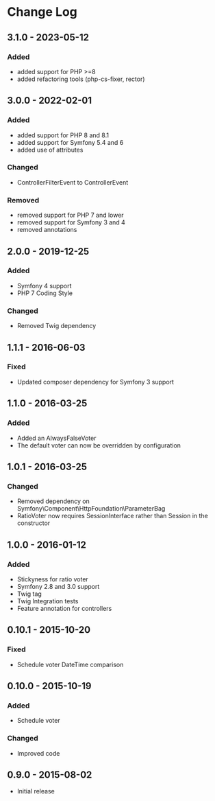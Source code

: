 # Change Log

## 3.1.0 - 2023-05-12

### Added

- added support for PHP >=8
- added refactoring tools (php-cs-fixer, rector)

## 3.0.0 - 2022-02-01

### Added

- added support for PHP 8 and 8.1
- added support for Symfony 5.4 and 6
- added use of attributes

### Changed

- ControllerFilterEvent to ControllerEvent

### Removed

- removed support for PHP 7 and lower
- removed support for Symfony 3 and 4
- removed annotations

## 2.0.0 - 2019-12-25

### Added

- Symfony 4 support
- PHP 7 Coding Style

### Changed

- Removed Twig dependency

## 1.1.1 - 2016-06-03

### Fixed

- Updated composer dependency for Symfony 3 support

## 1.1.0 - 2016-03-25

### Added

- Added an AlwaysFalseVoter
- The default voter can now be overridden by configuration

## 1.0.1 - 2016-03-25

### Changed

- Removed dependency on Symfony\Component\HttpFoundation\ParameterBag
- RatioVoter now requires SessionInterface rather than Session in the constructor

## 1.0.0 - 2016-01-12

### Added

- Stickyness for ratio voter
- Symfony 2.8 and 3.0 support
- Twig tag
- Twig Integration tests
- Feature annotation for controllers


## 0.10.1 - 2015-10-20

### Fixed

- Schedule voter DateTime comparison


## 0.10.0 - 2015-10-19

### Added

- Schedule voter

### Changed

- Improved code


## 0.9.0 - 2015-08-02

- Initial release
